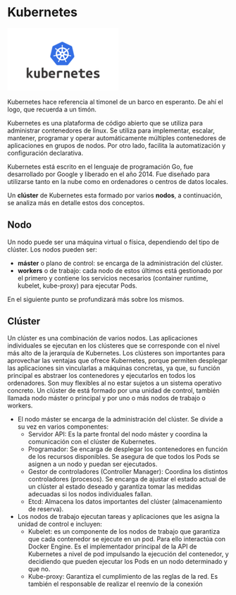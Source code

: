 # Kubernetes

<img src="../Imagenes/kubernetes.png" width="50%">

Kubernetes hace referencia al timonel de un barco en esperanto. De ahí el logo, que recuerda a un timón.

Kubernetes es una plataforma de código abierto que se utiliza para administrar contenedores de linux. Se utiliza para implementar, escalar, mantener, programar y operar automáticamente múltiples contenedores de aplicaciones en grupos de nodos. Por otro lado, facilita la automatización y configuración declarativa.

Kubernetes está escrito en el lenguaje de programación Go, fue desarrollado por Google y liberado en el año 2014. Fue diseñado para utilizarse tanto en la nube como en ordenadores o centros de datos locales.

Un **clúster** de Kubernetes esta formado por varios **nodos**, a continuación, se analiza más en detalle estos dos conceptos.

## Nodo

Un nodo puede ser una máquina virtual o física, dependiendo del tipo de clúster. Los nodos pueden ser:
* **máster** o plano de control: se encarga de la administración del clúster.
* **workers** o de trabajo: cada nodo de estos últimos está gestionado por el primero y contiene los servicios necesarios (container runtime, kubelet, kube-proxy) para ejecutar Pods.

En el siguiente punto se profundizará más sobre los mismos.

## Clúster

Un clúster es una combinación de varios nodos. Las aplicaciones individuales se ejecutan en los clústeres que se corresponde con el nivel más alto de la jerarquía de Kubernetes. 
Los clústeres son importantes para aprovechar las ventajas que ofrece Kubernetes, porque permiten desplegar las aplicaciones sin vincularlas a máquinas concretas, ya que, su función principal es abstraer los contenedores y ejecutarlos en todos los ordenadores. Son muy flexibles al no estar sujetos a un sistema operativo concreto.
Un clúster de está formado por una unidad de control, también llamada nodo máster o principal y por uno o más nodos de trabajo o workers.
* El nodo máster se encarga de la administración del clúster. Se divide a su vez en varios componentes:
    * Servidor API: Es la parte frontal del nodo máster y coordina la comunicación con el clúster de Kubernetes. 
    * Programador: Se encarga de desplegar los contenedores en función de los recursos disponibles. Se asegura de que todos los Pods se asignen a un nodo y puedan ser ejecutados.
    * Gestor de controladores (Controller Manager): Coordina los distintos controladores (procesos). Se encarga de ajustar el estado actual de un clúster al estado deseado y garantiza tomar las medidas adecuadas si los nodos individuales fallan.
    * Etcd: Almacena los datos importantes del clúster (almacenamiento de reserva).
* Los nodos de trabajo ejecutan tareas y aplicaciones que les asigna la unidad de control e incluyen:
    * Kubelet: es un componente de los nodos de trabajo que garantiza que cada contenedor se ejecute en un pod. Para ello interactúa con Docker Engine. Es el implementador principal de la API de Kubernetes a nivel de pod impulsando la ejecución del contenedor, y decidiendo que pueden ejecutar los Pods en un nodo determinado y que no.
    * Kube-proxy: Garantiza el cumplimiento de las reglas de la red. Es también el responsable de realizar el reenvío de la conexión



